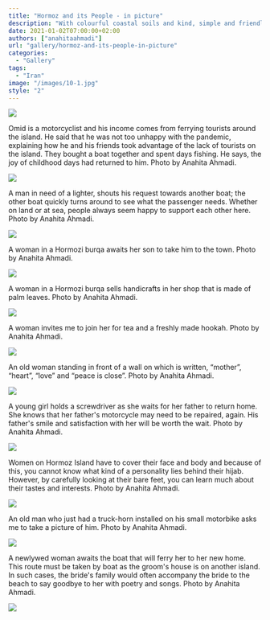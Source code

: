 ```yaml
---
title: "Hormoz and its People - in picture"
description: "With colourful coastal soils and kind, simple and friendly people, Hormoz Island is a stunning blend of culture and natural beauty. Join Anahita Ahmadi for a quick tour of the Island."
date: 2021-01-02T07:00:00+02:00
authors: ["anahitaahmadi"]
url: "gallery/hormoz-and-its-people-in-picture"
categories:
  - "Gallery"
tags:
  - "Iran"
image: "/images/10-1.jpg"
style: "2"
---
```


![](/images/1-1-1024x768.jpg)

Omid is a motorcyclist and his income comes from ferrying tourists around the island. He said that he was not too unhappy with the pandemic, explaining how he and his friends took advantage of the lack of tourists on the island. They bought a boat together and spent days fishing. He says, the joy of childhood days had returned to him. Photo by Anahita Ahmadi.


![](/images/2-1-1024x768.jpg)

A man in need of a lighter, shouts his request towards another boat; the other boat quickly turns around to see what the passenger needs. Whether on land or at sea, people always seem happy to support each other here. Photo by Anahita Ahmadi.


![](/images/7-1024x768.jpg)

A woman in a Hormozi burqa awaits her son to take him to the town. Photo by Anahita Ahmadi.


![](/images/4-1024x768.jpg)

A woman in a Hormozi burqa sells handicrafts in her shop that is made of palm leaves. Photo by Anahita Ahmadi.


![](/images/11-1024x767.jpg)

A woman invites me to join her for tea and a freshly made hookah. Photo by Anahita Ahmadi.


![](/images/10-1-1024x768.jpg)

An old woman standing in front of a wall on which is written, “mother”, “heart”, “love” and “peace is close”. Photo by Anahita Ahmadi.


![](/images/9-1024x768.jpg)

A young girl holds a screwdriver as she waits for her father to return home. She knows that her father's motorcycle may need to be repaired, again. His father's smile and satisfaction with her will be worth the wait. Photo by Anahita Ahmadi.


![](/images/8-1024x768.jpg)

Women on Hormoz Island have to cover their face and body and because of this, you cannot know what kind of a personality lies behind their hijab. However, by carefully looking at their bare feet, you can learn much about their tastes and interests. Photo by Anahita Ahmadi.


![](/images/6-1-1024x768.jpg)

An old man who just had a truck-horn installed on his small motorbike asks me to take a picture of him. Photo by Anahita Ahmadi.


![](/images/5-1-1024x768.jpg)

A newlywed woman awaits the boat that will ferry her to her new home. This route must be taken by boat as the groom's house is on another island. In such cases, the bride's family would often accompany the bride to the beach to say goodbye to her with poetry and songs. Photo by Anahita Ahmadi.


![](/images/3-1024x768.jpg)
